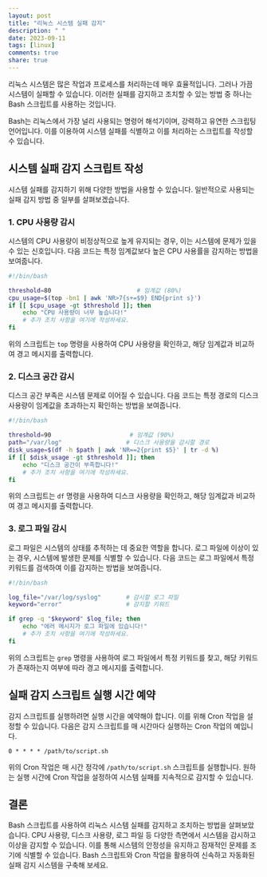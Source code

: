 ```yaml
---
layout: post
title: "리눅스 시스템 실패 감지"
description: " "
date: 2023-09-11
tags: [linux]
comments: true
share: true
---
```


리눅스 시스템은 많은 작업과 프로세스를 처리하는데 매우 효율적입니다. 그러나 가끔 시스템이 실패할 수 있습니다. 이러한 실패를 감지하고 조치할 수 있는 방법 중 하나는 Bash 스크립트를 사용하는 것입니다. 

Bash는 리눅스에서 가장 널리 사용되는 명령어 해석기이며, 강력하고 유연한 스크립팅 언어입니다. 이를 이용하여 시스템 실패를 식별하고 이를 처리하는 스크립트를 작성할 수 있습니다.

## 시스템 실패 감지 스크립트 작성

시스템 실패를 감지하기 위해 다양한 방법을 사용할 수 있습니다. 일반적으로 사용되는 실패 감지 방법 중 일부를 살펴보겠습니다.

### 1. CPU 사용량 감시

시스템의 CPU 사용량이 비정상적으로 높게 유지되는 경우, 이는 시스템에 문제가 있을 수 있는 신호입니다. 다음 코드는 특정 임계값보다 높은 CPU 사용률을 감지하는 방법을 보여줍니다.

```bash
#!/bin/bash

threshold=80                        # 임계값 (80%)
cpu_usage=$(top -bn1 | awk 'NR>7{s+=$9} END{print s}')
if [[ $cpu_usage -gt $threshold ]]; then
    echo "CPU 사용량이 너무 높습니다!"
    # 추가 조치 사항을 여기에 작성하세요.
fi
```

위의 스크립트는 `top` 명령을 사용하여 CPU 사용량을 확인하고, 해당 임계값과 비교하여 경고 메시지를 출력합니다.

### 2. 디스크 공간 감시

디스크 공간 부족은 시스템 문제로 이어질 수 있습니다. 다음 코드는 특정 경로의 디스크 사용량이 임계값을 초과하는지 확인하는 방법을 보여줍니다.

```bash
#!/bin/bash

threshold=90                      # 임계값 (90%)
path="/var/log"                  # 디스크 사용량을 감시할 경로
disk_usage=$(df -h $path | awk 'NR==2{print $5}' | tr -d %)
if [[ $disk_usage -gt $threshold ]]; then
    echo "디스크 공간이 부족합니다!"
    # 추가 조치 사항을 여기에 작성하세요.
fi
```

위의 스크립트는 `df` 명령을 사용하여 디스크 사용량을 확인하고, 해당 임계값과 비교하여 경고 메시지를 출력합니다.

### 3. 로그 파일 감시

로그 파일은 시스템의 상태를 추적하는 데 중요한 역할을 합니다. 로그 파일에 이상이 있는 경우, 시스템에 발생한 문제를 식별할 수 있습니다. 다음 코드는 로그 파일에서 특정 키워드를 검색하여 이를 감지하는 방법을 보여줍니다.

```bash
#!/bin/bash

log_file="/var/log/syslog"       # 감시할 로그 파일
keyword="error"                  # 감지할 키워드

if grep -q "$keyword" $log_file; then
    echo "에러 메시지가 로그 파일에 있습니다!"
    # 추가 조치 사항을 여기에 작성하세요.
fi
```

위의 스크립트는 `grep` 명령을 사용하여 로그 파일에서 특정 키워드를 찾고, 해당 키워드가 존재하는지 여부에 따라 경고 메시지를 출력합니다.

## 실패 감지 스크립트 실행 시간 예약

감지 스크립트를 실행하려면 실행 시간을 예약해야 합니다. 이를 위해 Cron 작업을 설정할 수 있습니다. 다음은 감지 스크립트를 매 시간마다 실행하는 Cron 작업의 예입니다.

```
0 * * * * /path/to/script.sh
```

위의 Cron 작업은 매 시간 정각에 `/path/to/script.sh` 스크립트를 실행합니다. 원하는 실행 시간에 Cron 작업을 설정하여 시스템 실패를 지속적으로 감지할 수 있습니다.

## 결론

Bash 스크립트를 사용하여 리눅스 시스템 실패를 감지하고 조치하는 방법을 살펴보았습니다. CPU 사용량, 디스크 사용량, 로그 파일 등 다양한 측면에서 시스템을 감시하고 이상을 감지할 수 있습니다. 이를 통해 시스템의 안정성을 유지하고 잠재적인 문제를 조기에 식별할 수 있습니다. Bash 스크립트와 Cron 작업을 활용하여 신속하고 자동화된 실패 감지 시스템을 구축해 보세요.